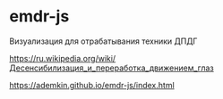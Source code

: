 # emdr-js
Визуализация для отрабатывания техники ДПДГ

https://ru.wikipedia.org/wiki/Десенсибилизация_и_переработка_движением_глаз

https://ademkin.github.io/emdr-js/index.html
